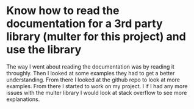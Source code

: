 # Know how to read the documentation for a 3rd party library (multer for this project) and use the library

The way I went about reading the documentation was by reading it throughly. Then I looked at some examples they had to get a better understanding. From there I looked at the github repo to look at more examples. From there I started to work on my project. I if I had any more issues with the multer library I would look at stack overflow to see more explanations.